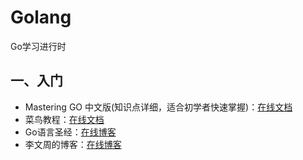 # Golang
Go学习进行时
## 一、入门
- Mastering GO 中文版(知识点详细，适合初学者快速掌握)：[在线文档](https://www.bookstack.cn/read/Mastering_Go_ZH_CN/README.md)
- 菜鸟教程：[在线文档](https://www.runoob.com/go/go-tutorial.html)
- Go语言圣经：[在线博客](https://book.itsfun.top/gopl-zh/)
- 李文周的博客：[在线博客](https://www.liwenzhou.com/posts/Go/golang-menu/)
